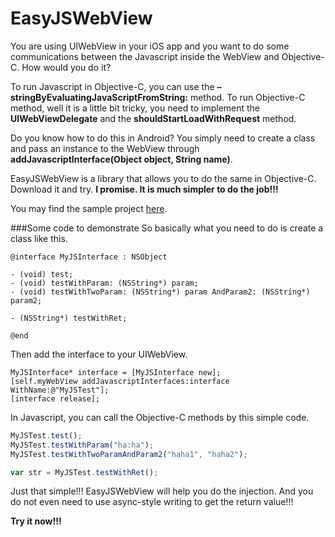 EasyJSWebView
=============

You are using UIWebView in your iOS app and you want to do some communications between the Javascript inside the WebView and Objective-C. How would you do it?

To run Javascript in Objective-C, you can use the **– stringByEvaluatingJavaScriptFromString:** method. To run Objective-C method, well it is a little bit tricky, you need to implement the **UIWebViewDelegate** and the **shouldStartLoadWithRequest** method.

Do you know how to do this in Android? You simply need to create a class and pass an instance to the WebView through **addJavascriptInterface(Object object, String name)**.

EasyJSWebView is a library that allows you to do the same in Objective-C. Download it and try. **I promise. It is much simpler to do the job!!!**

You may find the sample project [here](https://github.com/dukeland/EasyJSWebViewSample).

###Some code to demonstrate
So basically what you need to do is create a class like this.

```obj-c
@interface MyJSInterface : NSObject

- (void) test;
- (void) testWithParam: (NSString*) param;
- (void) testWithTwoParam: (NSString*) param AndParam2: (NSString*) param2;

- (NSString*) testWithRet;

@end
```

Then add the interface to your UIWebView.

```obj-c
MyJSInterface* interface = [MyJSInterface new];
[self.myWebView addJavascriptInterfaces:interface WithName:@"MyJSTest"];
[interface release];
```
In Javascript, you can call the Objective-C methods by this simple code.

```js
MyJSTest.test();
MyJSTest.testWithParam("ha:ha");
MyJSTest.testWithTwoParamAndParam2("haha1", "haha2");

var str = MyJSTest.testWithRet();
```

Just that simple!!! EasyJSWebView will help you do the injection. And you do not even need to use async-style writing to get the return value!!!

**Try it now!!!**
